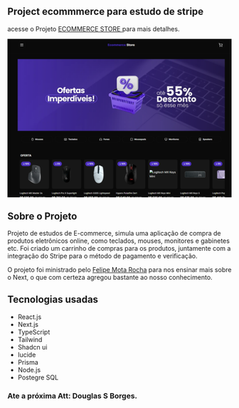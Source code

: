 ## Project ecommmerce para estudo de stripe

acesse o Projeto [ECOMMERCE STORE ](https://ecommerce-store-seven-lilac.vercel.app/) para mais detalhes.

<div style="display:flex;justify-content:center"><img src="./public/Screenshot_ecommerce.png" style="width:600px; heigth:500px" /></div>

## Sobre o Projeto

Projeto de estudos de E-commerce, simula uma aplicação de compra de produtos eletrônicos online, como teclados, mouses, monitores e gabinetes etc. Foi criado um carrinho de compras para os produtos, juntamente com a integração do Stripe para o método de pagamento e verificação.

O projeto foi ministrado pelo [Felipe Mota Rocha](https://github.com/felipemotarocha) para nos ensinar mais sobre o Next, o que com certeza agregou bastante ao nosso conhecimento.

## Tecnologias usadas

- React.js
- Next.js
- TypeScript
- Tailwind
- Shadcn ui
- lucide
- Prisma
- Node.js
- Postegre SQL

### Ate a próxima Att: Douglas S Borges.
